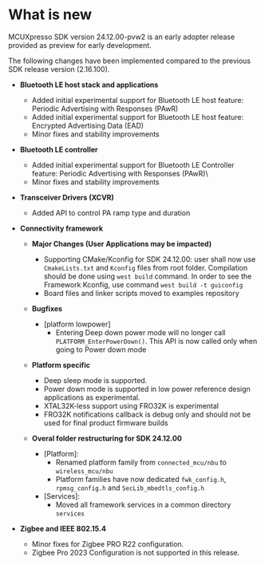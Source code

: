# What is new

MCUXpresso SDK version 24.12.00-pvw2 is an early adopter release provided as preview for early development.

The following changes have been implemented compared to the previous SDK release version \(2.16.100\).


-   **Bluetooth LE host stack and applications**
    -  Added initial experimental support for Bluetooth LE host feature: Periodic Advertising with Responses \(PAwR\)
    -  Added initial experimental support for Bluetooth LE host feature: Encrypted Advertising Data \(EAD\)
    -  Minor fixes and stability improvements

-   **Bluetooth LE controller**
    -  Added initial experimental support for Bluetooth LE Controller feature: Periodic Advertising with Responses \(PAwR)\
    -  Minor fixes and stability improvements

-   **Transceiver Drivers (XCVR)**
    -   Added API to control PA ramp type and duration

-   **Connectivity framework**

    -   **Major Changes (User Applications may be impacted)**

        -  Supporting CMake/Kconfig for SDK 24.12.00: user shall now use `CmakeLists.txt` and `Kconfig` files from root folder. Compilation should be done using `west build` command. In order to see the Framework Kconfig, use command `west build -t guiconfig`
        -   Board files and linker scripts moved to examples repository

    -   **Bugfixes**

        -   [platform lowpower]
            -   Entering Deep down power mode will no longer call `PLATFORM_EnterPowerDown()`. This API is now called only when going to Power down mode

    -   **Platform specific**
        -   Deep sleep mode is supported. 
        -   Power down mode is supported in low power reference design applications as experimental.
        -   XTAL32K-less support using FRO32K is experimental 
        -   FRO32K notifications callback is debug only and should not be used for final product firmware builds

    -   **Overal folder restructuring for SDK 24.12.00**
        -   [Platform]:
            -   Renamed platform family from `connected_mcu/nbu` to `wireless_mcu/nbu`
            -   Platform families have now dedicated `fwk_config.h`, `rpmsg_config.h` and `SecLib_mbedtls_config.h`
        -   [Services]:
            -   Moved all framework services in a common directory `services`

-   **Zigbee and IEEE 802.15.4**
    -  Minor fixes for Zigbee PRO R22 configuration.
    -  Zigbee Pro 2023 Configuration is not supported in this release.
    

